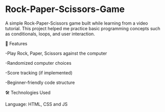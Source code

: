 # Rock-Paper-Scissors-Game
A simple Rock-Paper-Scissors game built while learning from a video tutorial. This project helped me practice basic programming concepts such as conditionals, loops, and user interaction.

🚀 Features

-Play Rock, Paper, Scissors against the computer

-Randomized computer choices

-Score tracking (if implemented)

-Beginner-friendly code structure

🛠️ Technologies Used

Language: HTML, CSS and JS
